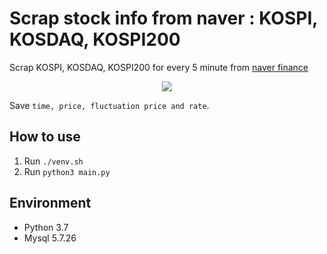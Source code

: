 # Scrap stock info from naver : KOSPI, KOSDAQ, KOSPI200

Scrap KOSPI, KOSDAQ, KOSPI200 for every 5 minute from [naver finance](https://finance.naver.com/sise/)
<p align="center">
    <img src="https://user-images.githubusercontent.com/20381868/76387967-567fe080-63ab-11ea-800e-660f788fc145.png" />
</p>

Save ```time, price, fluctuation price and rate```.

## How to use
 1. Run ```./venv.sh``` 
 2. Run ```python3 main.py```
 
## Environment
- Python 3.7
- Mysql 5.7.26

